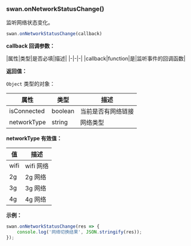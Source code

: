 ### swan.onNetworkStatusChange()

监听网络状态变化。

```js
swan.onNetworkStatusChange(callback)
```

**callback 回调参数：**

|属性|类型|是否必填|描述|
|-|-|-|
|callback|function|是|监听事件的回调函数|

**返回值：**

`Object` 类型的对象：

|属性|类型|描述|
|-|-|-|
|isConnected|boolean|当前是否有网络链接|
|networkType|string|网络类型|

**networkType 有效值：**

|值|描述|
|-|-|
|wifi|wifi 网络|
|2g	|2g 网络|
|3g	|3g 网络|
|4g	|4g 网络|


**示例：**

```js
swan.onNetworkStatusChange(res => {
    console.log('网络切换结果', JSON.stringify(res));
});
```